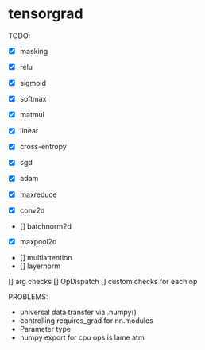 # tensorgrad
TODO:
- [x] masking
- [x] relu
- [x] sigmoid
- [x] softmax
- [x] matmul
- [x] linear
- [x] cross-entropy
- [x] sgd
- [x] adam

- [x] maxreduce
- [x] conv2d
- [] batchnorm2d
- [x] maxpool2d

- [] multiattention
- [] layernorm

[] arg checks
    [] OpDispatch
    [] custom checks for each op

PROBLEMS:
- universal data transfer via .numpy()
- controlling requires_grad for nn.modules
- Parameter type
- numpy export for cpu ops is lame atm
